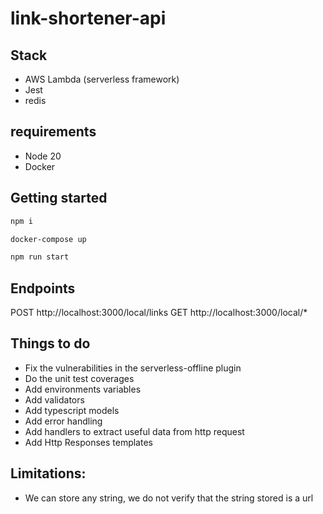 # link-shortener-api

## Stack
- AWS Lambda (serverless framework)
- Jest
- redis

## requirements
- Node 20
- Docker

## Getting started
```bash
npm i
```

```bash
docker-compose up 
```

```bash
npm run start
```

## Endpoints
POST http://localhost:3000/local/links 
GET  http://localhost:3000/local/*  

## Things to do
- Fix the vulnerabilities in the serverless-offline plugin
- Do the unit test coverages
- Add environments variables
- Add validators
- Add typescript models
- Add error handling
- Add handlers to extract useful data from http request
- Add Http Responses templates

## Limitations:
- We can store any string, we do not verify that the string stored is a url